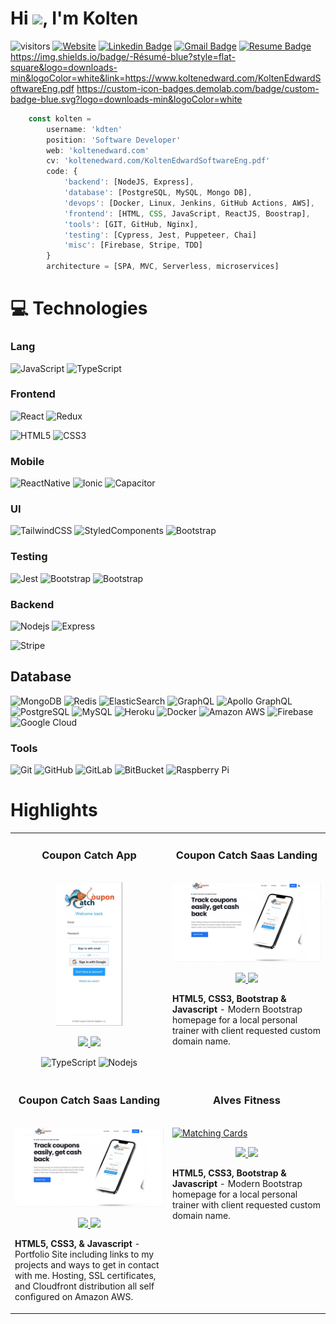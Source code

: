 <h1 align="left">Hi <img src="https://raw.githubusercontent.com/aemmadi/aemmadi/master/wave.gif" width="30">, I'm Kolten</h1>

![visitors](https://visitor-badge.laobi.icu/badge?page_id=kdten)
[![Website](https://img.shields.io/badge/-koltenedward.com-informational?style=flat-square&color=purple&logo=vercel&logoColor=white)](https://koltenedward.com)
[![Linkedin Badge](https://img.shields.io/badge/-Kolten_Edward-blue?style=flat-square&logo=Linkedin&logoColor=white&link=https://www.linkedin.com/in/koltenedward/)](https://www.linkedin.com/in/koltenedward/)
[![Gmail Badge](https://img.shields.io/badge/-koltenedward@proton.me-c14438?style=flat-square&logo=Gmail&logoColor=white&link=mailto:koltenedward@proton.me)](mailto:koltenedward@proton.me)
[![Resume Badge](https://custom-icon-badges.demolab.com/badge/Résumé.svg?logo=downloads-min&logoColor=white)](https://www.koltenedward.com/KoltenEdwardSoftwareEng.pdf)
https://img.shields.io/badge/-Résumé-blue?style=flat-square&logo=downloads-min&logoColor=white&link=https://www.koltenedward.com/KoltenEdwardSoftwareEng.pdf
https://custom-icon-badges.demolab.com/badge/custom-badge-blue.svg?logo=downloads-min&logoColor=white

```javascript
    const kolten =
        username: 'kdten'
        position: 'Software Developer'
        web: 'koltenedward.com'
        cv: 'koltenedward.com/KoltenEdwardSoftwareEng.pdf'
        code: {
            'backend': [NodeJS, Express],
            'database': [PostgreSQL, MySQL, Mongo DB],
            'devops': [Docker, Linux, Jenkins, GitHub Actions, AWS],
            'frontend': [HTML, CSS, JavaScript, ReactJS, Boostrap],
            'tools': [GIT, GitHub, Nginx],
            'testing': [Cypress, Jest, Puppeteer, Chai]
            'misc': [Firebase, Stripe, TDD]
        }
        architecture = [SPA, MVC, Serverless, microservices]
```
# 💻 Technologies
### Lang
![JavaScript](https://img.shields.io/badge/-JavaScript-black?style=flat-square&logo=javascript)
![TypeScript](https://img.shields.io/badge/-TypeScript-007ACC?style=flat-square&logo=typescript&logoColor=white)

### Frontend
![React](https://img.shields.io/badge/-React-black?style=flat-square&logo=react)
![Redux](https://img.shields.io/badge/-Redux-593D88?style=flat-square&logo=redux)

![HTML5](https://img.shields.io/badge/-HTML5-E34F26?style=flat-square&logo=html5&logoColor=white)
![CSS3](https://img.shields.io/badge/-CSS3-1572B6?style=flat-square&logo=css3)

### Mobile
![ReactNative](https://img.shields.io/badge/React_Native-20232A?style=flat-square&logo=react)
![Ionic](https://img.shields.io/badge/Ionic-3880FF?style=flat-square&logo=ionic)
![Capacitor](https://img.shields.io/badge/Capacitor-119EFF?style=flat-square&logo=Capacitor)

### UI
![TailwindCSS](https://img.shields.io/badge/Tailwind_CSS-38B2AC?style=flat-square&logo=tailwind-css)
![StyledComponents](https://img.shields.io/badge/styled--components-DB7093?style=flat-square&logo=styled-component)
![Bootstrap](https://img.shields.io/badge/Bootstrap-563D7C?style=flat-square&logo=bootstrap&logoColor=white)

### Testing
![Jest](https://img.shields.io/badge/Jest-323330?style=flat-square&logo=Jest&logoColor=white)
![Bootstrap](https://img.shields.io/badge/Bootstrap-563D7C?style=flat-square&logo=bootstrap&logoColor=white)
![Bootstrap](https://img.shields.io/badge/Bootstrap-563D7C?style=flat-square&logo=bootstrap&logoColor=white)


### Backend
![Nodejs](https://img.shields.io/badge/-Nodejs-black?style=flat-square&logo=Node.js)
![Express](https://img.shields.io/badge/-Express.js-404D59?style=flat-square&logo=Express)

![Stripe](https://img.shields.io/badge/Stripe-626CD9?style=flat-square&logo=Stripe)


## Database
![MongoDB](https://img.shields.io/badge/-MongoDB-black?style=flat-square&logo=mongodb)
![Redis](https://img.shields.io/badge/-Redis-black?style=flat-square&logo=Redis)
![ElasticSearch](https://img.shields.io/badge/-ElasticSearch-005571?style=flat-square&logo=elasticsearch)
![GraphQL](https://img.shields.io/badge/-GraphQL-E10098?style=flat-square&logo=graphql)
![Apollo GraphQL](https://img.shields.io/badge/-Apollo%20GraphQL-311C87?style=flat-square&logo=apollo-graphql)
![PostgreSQL](https://img.shields.io/badge/-PostgreSQL-336791?style=flat-square&logo=postgresql)
![MySQL](https://img.shields.io/badge/-MySQL-black?style=flat-square&logo=mysql)
![Heroku](https://img.shields.io/badge/-Heroku-430098?style=flat-square&logo=heroku)
![Docker](https://img.shields.io/badge/-Docker-black?style=flat-square&logo=docker)
![Amazon AWS](https://img.shields.io/badge/Amazon%20AWS-232F3E?style=flat-square&logo=amazon-aws)
![Firebase](https://img.shields.io/badge/Firebase-232F7E?style=flat-square&logo=firebase)
![Google Cloud](https://img.shields.io/badge/Google%20Cloud-black?style=flat-square&logo=google-cloud)

### Tools
![Git](https://img.shields.io/badge/-Git-black?style=flat-square&logo=git)
![GitHub](https://img.shields.io/badge/-GitHub-181717?style=flat-square&logo=github)
![GitLab](https://img.shields.io/badge/-GitLab-FCA121?style=flat-square&logo=gitlab)
![BitBucket](https://img.shields.io/badge/-BitBucket-darkblue?style=flat-square&logo=bitbucket)
![Raspberry Pi](https://img.shields.io/badge/-Raspberry%20Pi-C51A4A?style=flat-square&logo=Raspberry-Pi)


<h1 align="left">Highlights</h1>


<table>
  
  <tr>
    <td width="50%" valign="top" style="text-align: center; vertical-align: middle;">
      <h3>Coupon Catch App</h3>
        <br />
        <a target="_blank" href="https://couponcatchapp.com/" style="display: inline-block;">
            <img src="https://github.com/kdten/kdten/blob/main/ccapppreview.gif?raw=true" height="230"  alt="Coupon Catch App"/>
        </a>
        <br />
        <p align="center">
          
  <a href="https://couponcatchapp.com/" target="_blank">
    <img src="https://img.shields.io/badge/-Repository-181717?style=flat-square&logo=github"/>
  </a>  
  <a href="https://couponcatchapp.com/" target="_blank">
    <img src="https://img.shields.io/badge/-Live-181717?style=flat-square&logo=vercel"/>
  </a>
      </p>

![TypeScript](https://img.shields.io/badge/-TypeScript-007ACC?style=flat-square&logo=typescript&logoColor=white)
![Nodejs](https://img.shields.io/badge/-Nodejs-black?style=flat-square&logo=Node.js)
</td>



<td width="50%" valign="top">
      <h3 align="center">Coupon Catch Saas Landing</h3>
        <br />
        <a target="_blank" href="https://koltenedward.com">
          <img src="https://github.com/kdten/kdten/blob/main/cclandingpreview.gif?raw=true" width="100%" alt="Portfolio"/>
        </a>
        <br />
        <p align="center">
          
  <a href="https://github.com/kdten/Portfolio" target="_blank">
    <img src="https://img.shields.io/static/v1?label=|&message=REPO&color=23555f&style=plastic&logo=github&logo-color=white"/>
  </a>
  <a href="https://koltenedward.com" target="_blank">
    <img src="https://img.shields.io/static/v1?label=|&message=WEBSITE&color=cdf998&style=plastic&logo=wordpress&logo-color=white"/>
  </a>
      </p>
        <p><strong>HTML5, CSS3, Bootstrap & Javascript</strong> - Modern Bootstrap homepage for a local personal trainer with client requested custom domain name.</p>
    </td>


  </tr>
  
  <tr>
    <td width="50%" valign="top">
      <h3 align="center">Coupon Catch Saas Landing</h3>
      <br />
        <a target="_blank" href="https://koltenedward.com">
          <img src="https://github.com/kdten/kdten/blob/main/cclandingpreview.gif?raw=true" width="100%" alt="Portfolio"/>
        </a>
      <br />
        <p align="center">
  <a href="https://github.com/kdten/Portfolio" target="_blank">
    <img src="https://img.shields.io/static/v1?label=|&message=REPO&color=23555f&style=plastic&logo=github&logo-color=white"/>
  </a>
  <a href="https://koltenedward.com" target="_blank">
    <img src="https://img.shields.io/static/v1?label=|&message=WEBSITE&color=cdf998&style=plastic&logo=wordpress&logo-color=white"/>
  </a>
      </p>
        <p><strong>HTML5, CSS3, & Javascript</strong> - Portfolio Site including links to my projects and ways to get in contact with me. Hosting, SSL certificates, and Cloudfront distribution all self configured on Amazon AWS.</p>
    </td>
    <td width="50%" valign="top">
      <h3 align="center">Alves Fitness</h3>
        <br />
        <a target="_blank" href="#">
          <img src="images/gif3.gif" width="100%" alt="Matching Cards"/>
        </a>
        <br />
        <p align="center">
          
  <a href="#" target="_blank">
    <img src="https://img.shields.io/static/v1?label=|&message=REPO&color=23555f&style=plastic&logo=github&logo-color=white"/>
  </a>
  <a href="#" target="_blank">
    <img src="https://img.shields.io/static/v1?label=|&message=WEBSITE&color=cdf998&style=plastic&logo=wordpress&logo-color=white"/>
  </a>
      </p>
        <p><strong>HTML5, CSS3, Bootstrap & Javascript</strong> - Modern Bootstrap homepage for a local personal trainer with client requested custom domain name.</p>
    </td>
  </tr>
</table>


